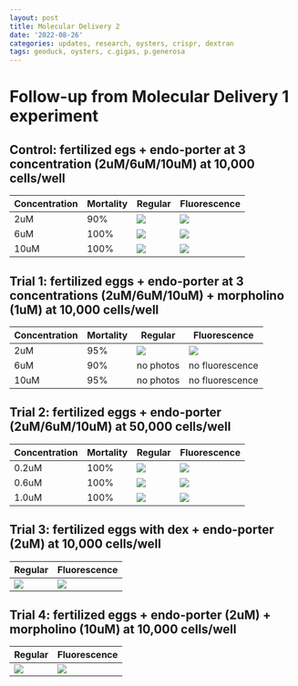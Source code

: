 ```yaml
---
layout: post
title: Molecular Delivery 2
date: '2022-08-26'
categories: updates, research, oysters, crispr, dextran
tags: geoduck, oysters, c.gigas, p.generosa
---
```


# Follow-up from Molecular Delivery 1 experiment 

## Control: fertilized egs + endo-porter at 3 concentration (2uM/6uM/10uM) at 10,000 cells/well
| Concentration | Mortality | Regular | Fluorescence |
|---|---|---|---|
|2uM| 90% | ![](https://raw.githubusercontent.com/ocattau/Fluorescent_Photos/main/082522/control_regular_2uM%202.jpg?token=GHSAT0AAAAAABX3HM6774XJNRYE4EJFDEXSYYJG3IQ) | ![](https://raw.githubusercontent.com/ocattau/Fluorescent_Photos/main/082522/control_green_2uM_2.jpg?token=GHSAT0AAAAAABX3HM6772BCX6UWWNGGTJPEYYJG33A) |
|6uM| 100% | ![](https://raw.githubusercontent.com/ocattau/Fluorescent_Photos/main/082522/control_6uM_regular.jpg?token=GHSAT0AAAAAABX3HM67XWFS5ESLHB2GZKYIYYJG5IA) | ![](https://raw.githubusercontent.com/ocattau/Fluorescent_Photos/main/082522/control_6uM_green.jpg?token=GHSAT0AAAAAABX3HM66TBWBYCLDDLKFFXF2YYJG5CQ) |
|10uM| 100% | ![](https://raw.githubusercontent.com/ocattau/Fluorescent_Photos/main/082522/control_regular_10uM.jpg?token=GHSAT0AAAAAABX3HM67BKU7IUFPNJBXY6VIYYJG7TQ) | ![](https://raw.githubusercontent.com/ocattau/Fluorescent_Photos/main/082522/control_green_10uM.jpg?token=GHSAT0AAAAAABX3HM66I5F6QY7I7NFDXU7IYYJG7RQ) |

## Trial 1: fertilized eggs + endo-porter at 3 concentrations (2uM/6uM/10uM) + morpholino (1uM) at 10,000 cells/well
| Concentration | Mortality | Regular | Fluorescence |
|---|---|---|---|
|2uM| 95% | ![](https://raw.githubusercontent.com/ocattau/Fluorescent_Photos/main/082522/trial1_regular_2uM.jpg?token=GHSAT0AAAAAABX3HM672I3LJBR4CQ2KDITGYYJHHDA)| ![](https://github.com/ocattau/Fluorescent_Photos/blob/main/082522/trial1_green_2uM.jpg?raw=true)|
|6uM| 90% | no photos| no fluorescence|
|10uM| 95% | no photos | no fluorescence |

## Trial 2: fertilized eggs + endo-porter (2uM/6uM/10uM) at 50,000 cells/well
| Concentration | Mortality | Regular | Fluorescence |
|---|---|---|---|
|0.2uM| 100%| ![](https://raw.githubusercontent.com/ocattau/Fluorescent_Photos/main/082522/trial2_regular_2uM.jpg?token=GHSAT0AAAAAABX3HM67L6VRHRN7IDMP6BIIYYJHI7Q) | ![](https://raw.githubusercontent.com/ocattau/Fluorescent_Photos/main/082522/trial2_green_2uM.jpg?token=GHSAT0AAAAAABX3HM66HSTABDGBR7TPRLTEYYJHIWQ) |
|0.6uM| 100%| ![](https://raw.githubusercontent.com/ocattau/Fluorescent_Photos/main/082522/trial2_regular_6uM.jpg?token=GHSAT0AAAAAABX3HM663NQSL46FDNOCIN6AYYJHJPA) | ![](https://raw.githubusercontent.com/ocattau/Fluorescent_Photos/main/082522/trial2_green_6uM.jpg?token=GHSAT0AAAAAABX3HM66HF7OVIA2JPHRO77YYYJHJKQ) |
|1.0uM| 100%| ![](https://raw.githubusercontent.com/ocattau/Fluorescent_Photos/main/082522/trial2_regular_10uM.jpg?token=GHSAT0AAAAAABX3HM662IEREJJU4JO63TQ4YYJHKQQ) | ![](https://raw.githubusercontent.com/ocattau/Fluorescent_Photos/main/082522/trial2_green_10uM.jpg?token=GHSAT0AAAAAABX3HM66NHCGN6YMAVLNNBGCYYJHKLQ) |

## Trial 3: fertilized eggs with dex + endo-porter (2uM) at 10,000 cells/well
| Regular | Fluorescence | 
|---|---|
|![](https://raw.githubusercontent.com/ocattau/Fluorescent_Photos/main/082522/dexfirst_regular_2uM.jpg?token=GHSAT0AAAAAABX3HM67PD546JFUBUXQYBCAYYJHN2A) | ![](https://raw.githubusercontent.com/ocattau/Fluorescent_Photos/main/082522/dexfirst_green_2uM.jpg?token=GHSAT0AAAAAABX3HM66XMQ5EWE2YO7XWOR2YYJHNVQ)|

## Trial 4: fertilized eggs + endo-porter (2uM) + morpholino (10uM) at 10,000 cells/well
| Regular | Fluorescence | 
|---|---|
|![](https://raw.githubusercontent.com/ocattau/Fluorescent_Photos/main/082522/morpholino_10uM_2uM_regular.jpg?token=GHSAT0AAAAAABX3HM66YQSAOJK5DEB4HMKCYYJHPJA) | ![](https://raw.githubusercontent.com/ocattau/Fluorescent_Photos/main/082522/morpholino_10um_2uM_green.jpg?token=GHSAT0AAAAAABX3HM67XPRXRB77JHYFQR6SYYJHPDQ)|

